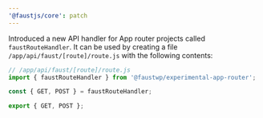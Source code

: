 ```yaml
---
'@faustjs/core': patch
---
```


Introduced a new API handler for App router projects called `faustRouteHandler`. It can be used by creating a file `/app/api/faust/[route]/route.js` with the following contents:

```js
// /app/api/faust/[route]/route.js
import { faustRouteHandler } from '@faustwp/experimental-app-router';

const { GET, POST } = faustRouteHandler;

export { GET, POST };
```
